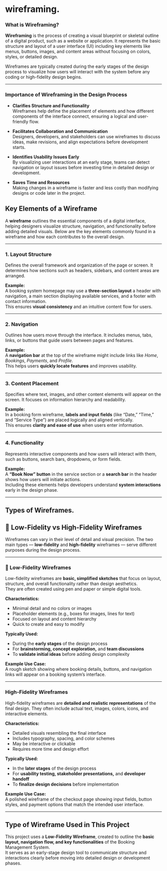 # wireframing.

### **What is Wireframing?**
**Wireframing** is the process of creating a visual blueprint or skeletal outline of a digital product, such as a website or application. It represents the basic structure and layout of a user interface (UI) including key elements like menus, buttons, images, and content areas without focusing on colors, styles, or detailed design.  

Wireframes are typically created during the early stages of the design process to visualize how users will interact with the system before any coding or high-fidelity design begins.

---

### **Importance of Wireframing in the Design Process**
- **Clarifies Structure and Functionality**  
  Wireframes help define the placement of elements and how different components of the interface connect, ensuring a logical and user-friendly flow.

- **Facilitates Collaboration and Communication**  
  Designers, developers, and stakeholders can use wireframes to discuss ideas, make revisions, and align expectations before development starts.

- **Identifies Usability Issues Early**  
  By visualizing user interactions at an early stage, teams can detect navigation or layout issues before investing time in detailed design or development.

- **Saves Time and Resources**  
  Making changes in a wireframe is faster and less costly than modifying designs or code later in the project.

## Key Elements of a Wireframe

A **wireframe** outlines the essential components of a digital interface, helping designers visualize structure, navigation, and functionality before adding detailed visuals. Below are the key elements commonly found in a wireframe and how each contributes to the overall design.

---

### **1. Layout Structure**
Defines the overall framework and organization of the page or screen. It determines how sections such as headers, sidebars, and content areas are arranged.

**Example:**  
A booking system homepage may use a **three-section layout** a header with navigation, a main section displaying available services, and a footer with contact information.  
This ensures **visual consistency** and an intuitive content flow for users.

---

### **2. Navigation**
Outlines how users move through the interface. It includes menus, tabs, links, or buttons that guide users between pages and features.

**Example:**  
A **navigation bar** at the top of the wireframe might include links like *Home*, *Bookings*, *Payments*, and *Profile*.  
This helps users **quickly locate features** and improves usability.

---

### **3. Content Placement**
Specifies where text, images, and other content elements will appear on the screen. It focuses on information hierarchy and readability.

**Example:**  
In a booking form wireframe, **labels and input fields** (like “Date,” “Time,” and “Service Type”) are placed logically and aligned vertically.  
This ensures **clarity and ease of use** when users enter information.

---

### **4. Functionality**
Represents interactive components and how users will interact with them, such as buttons, search bars, dropdowns, or form fields.

**Example:**  
A **“Book Now” button** in the service section or a **search bar** in the header shows how users will initiate actions.  
Including these elements helps developers understand **system interactions** early in the design phase.

---
## Types of Wireframes.

## 🎨 Low-Fidelity vs High-Fidelity Wireframes

Wireframes can vary in their level of detail and visual precision. The two main types — **low-fidelity** and **high-fidelity** wireframes — serve different purposes during the design process.

---

### **🧾 Low-Fidelity Wireframes**
Low-fidelity wireframes are **basic, simplified sketches** that focus on layout, structure, and overall functionality rather than design aesthetics.  
They are often created using pen and paper or simple digital tools.

**Characteristics:**
- Minimal detail and no colors or images  
- Placeholder elements (e.g., boxes for images, lines for text)  
- Focused on layout and content hierarchy  
- Quick to create and easy to modify  

**Typically Used:**  
- During the **early stages** of the design process  
- For **brainstorming, concept exploration,** and **team discussions**  
- To **validate initial ideas** before adding design complexity  

**Example Use Case:**  
A rough sketch showing where booking details, buttons, and navigation links will appear on a booking system’s interface.

---

### **High-Fidelity Wireframes**
High-fidelity wireframes are **detailed and realistic representations** of the final design. They often include actual text, images, colors, icons, and interactive elements.

**Characteristics:**
- Detailed visuals resembling the final interface  
- Includes typography, spacing, and color schemes  
- May be interactive or clickable  
- Requires more time and design effort  

**Typically Used:**  
- In the **later stages** of the design process  
- For **usability testing, stakeholder presentations,** and **developer handoff**  
- To **finalize design decisions** before implementation  

**Example Use Case:**  
A polished wireframe of the checkout page showing input fields, button styles, and payment options that match the intended user interface.

---

## Type of Wireframe Used in This Project

This project uses a **Low-Fidelity Wireframe**, created to outline the **basic layout, navigation flow, and key functionalities** of the Booking Management System.  
It serves as an early-stage design tool to communicate structure and interactions clearly before moving into detailed design or development phases.
